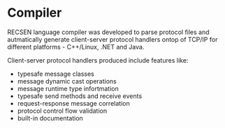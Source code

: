 # Compiler

RECSEN language compiler was developed to parse protocol files and autmatically generate client-server protocol handlers ontop of TCP/IP for different platforms - C++/Linux, .NET and Java.

Client-server protocol handlers produced include features like:

* typesafe message classes
* message dynamic cast operations
* message runtime type infortmation
* typesafe send methods and receive events
* request-response message correlation
* protocol control flow validation
* built-in documentation